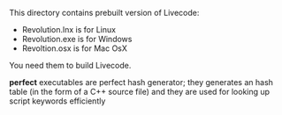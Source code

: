 This directory contains prebuilt version of Livecode:

* Revolution.lnx is for Linux
* Revolution.exe is for Windows
* Revoltion.osx is for Mac OsX

You need them to build Livecode.

**perfect** executables are perfect hash generator; they generates an hash table (in the form of a C++ source file) and they are used for looking up script keywords efficiently
